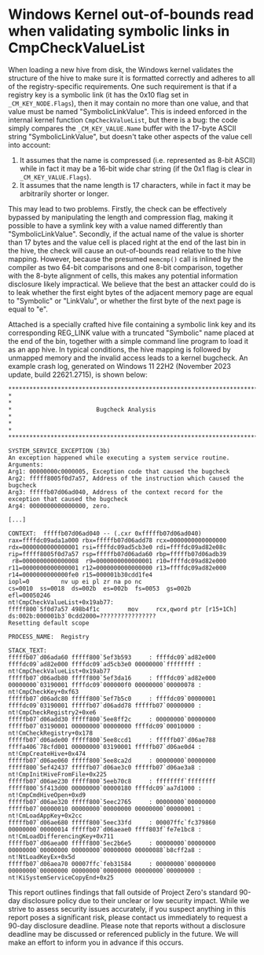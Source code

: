 # Windows Kernel out-of-bounds read when validating symbolic links in CmpCheckValueList

When loading a new hive from disk, the Windows kernel validates the structure of the hive to make sure it is formatted correctly and adheres to all of the registry-specific requirements. One such requirement is that if a registry key is a symbolic link (it has the 0x10 flag set in `_CM_KEY_NODE.Flags`), then it may contain no more than one value, and that value must be named "SymbolicLinkValue". This is indeed enforced in the internal kernel function `CmpCheckValueList`, but there is a bug: the code simply compares the `_CM_KEY_VALUE.Name` buffer with the 17-byte ASCII string "SymbolicLinkValue", but doesn't take other aspects of the value cell into account:

1. It assumes that the name is compressed (i.e. represented as 8-bit ASCII) while in fact it may be a 16-bit wide char string (if the 0x1 flag is clear in `_CM_KEY_VALUE.Flags`).
2. It assumes that the name length is 17 characters, while in fact it may be arbitrarily shorter or longer.

This may lead to two problems. Firstly, the check can be effectively bypassed by manipulating the length and compression flag, making it possible to have a symlink key with a value named differently than "SymbolicLinkValue". Secondly, if the actual name of the value is shorter than 17 bytes and the value cell is placed right at the end of the last bin in the hive, the check will cause an out-of-bounds read relative to the hive mapping. However, because the presumed `memcmp()` call is inlined by the compiler as two 64-bit comparisons and one 8-bit comparison, together with the 8-byte alignment of cells, this makes any potential information disclosure likely impractical. We believe that the best an attacker could do is to leak whether the first eight bytes of the adjacent memory page are equal to "Symbolic" or "LinkValu", or whether the first byte of the next page is equal to "e".

Attached is a specially crafted hive file containing a symbolic link key and its corresponding REG_LINK value with a truncated "Symbolic" name placed at the end of the bin, together with a simple command line program to load it as an app hive. In typical conditions, the hive mapping is followed by unmapped memory and the invalid access leads to a kernel bugcheck. An example crash log, generated on Windows 11 22H2 (November 2023 update, build 22621.2715), is shown below:

```
*******************************************************************************
*                                                                             *
*                        Bugcheck Analysis                                    *
*                                                                             *
*******************************************************************************

SYSTEM_SERVICE_EXCEPTION (3b)
An exception happened while executing a system service routine.
Arguments:
Arg1: 00000000c0000005, Exception code that caused the bugcheck
Arg2: fffff8005f0d7a57, Address of the instruction which caused the bugcheck
Arg3: fffffb07d06ad040, Address of the context record for the exception that caused the bugcheck
Arg4: 0000000000000000, zero.

[...]

CONTEXT:  fffffb07d06ad040 -- (.cxr 0xfffffb07d06ad040)
rax=ffffdc09ada1a000 rbx=fffffb07d06add78 rcx=0000000000000000
rdx=0000000000000001 rsi=ffffdc09ad5cb3e0 rdi=ffffdc09ad82e08c
rip=fffff8005f0d7a57 rsp=fffffb07d06ada60 rbp=fffffb07d06adb39
 r8=0000000000000008  r9=0000000000000001 r10=ffffdc09ad82e000
r11=0000000000000001 r12=0000000000000000 r13=ffffdc09ad82e000
r14=0000000000000fe0 r15=000001b30cdd1fe4
iopl=0         nv up ei pl zr na po nc
cs=0010  ss=0018  ds=002b  es=002b  fs=0053  gs=002b             efl=00050246
nt!CmpCheckValueList+0x19ab77:
fffff800`5f0d7a57 498b4f1c        mov     rcx,qword ptr [r15+1Ch] ds:002b:000001b3`0cdd2000=????????????????
Resetting default scope

PROCESS_NAME:  Registry

STACK_TEXT:  
fffffb07`d06ada60 fffff800`5ef3b593     : ffffdc09`ad82e000 ffffdc09`ad82e000 ffffdc09`ad5cb3e0 00000000`ffffffff : nt!CmpCheckValueList+0x19ab77
fffffb07`d06adb80 fffff800`5ef3da16     : ffffdc09`ad82e000 00000000`03190001 ffffdc09`000000f0 00000000`00000078 : nt!CmpCheckKey+0xf63
fffffb07`d06adc80 fffff800`5ef7b5c0     : ffffdc09`00000001 ffffdc09`03190001 fffffb07`d06add78 fffffb07`00000000 : nt!CmpCheckRegistry2+0xe6
fffffb07`d06add30 fffff800`5ee8ff2c     : 00000000`00000000 fffffb07`03190001 00000000`00000000 ffffdc09`00010000 : nt!CmCheckRegistry+0x178
fffffb07`d06ade00 fffff800`5ee8ccd1     : fffffb07`d06ae788 ffffa406`78cfd001 00000000`03190001 fffffb07`d06ae0d4 : nt!CmpCreateHive+0x474
fffffb07`d06ae060 fffff800`5ee8ca2d     : 00000000`00000000 fffff800`5ef42437 fffffb07`d06ae3c0 fffffb07`d06ae3a8 : nt!CmpInitHiveFromFile+0x225
fffffb07`d06ae230 fffff800`5eeb70c8     : ffffffff`ffffffff fffff800`5f413d00 00000000`00000180 ffffdc09`aa7d1000 : nt!CmpCmdHiveOpen+0xd9
fffffb07`d06ae320 fffff800`5eec2765     : 00000000`00000000 fffffb07`00000010 00000000`00000000 00000000`00000001 : nt!CmLoadAppKey+0x2cc
fffffb07`d06ae680 fffff800`5eec33fd     : 00007ffc`fc379860 00000000`00000014 fffffb07`d06aeae0 ffff803f`fe7e1bc8 : nt!CmLoadDifferencingKey+0x711
fffffb07`d06aea00 fffff800`5ec2b6e5     : 00000000`00000000 00000000`00000000 00000000`00000000 00000088`b8cff2a8 : nt!NtLoadKeyEx+0x5d
fffffb07`d06aea70 00007ffc`feb31584     : 00000000`00000000 00000000`00000000 00000000`00000000 00000000`00000000 : nt!KiSystemServiceCopyEnd+0x25
```

This report outlines findings that fall outside of Project Zero's standard 90-day disclosure policy due to their unclear or low security impact. While we strive to assess security issues accurately, if you suspect anything in this report poses a significant risk, please contact us immediately to request a 90-day disclosure deadline. Please note that reports without a disclosure deadline may be discussed or referenced publicly in the future. We will make an effort to inform you in advance if this occurs.